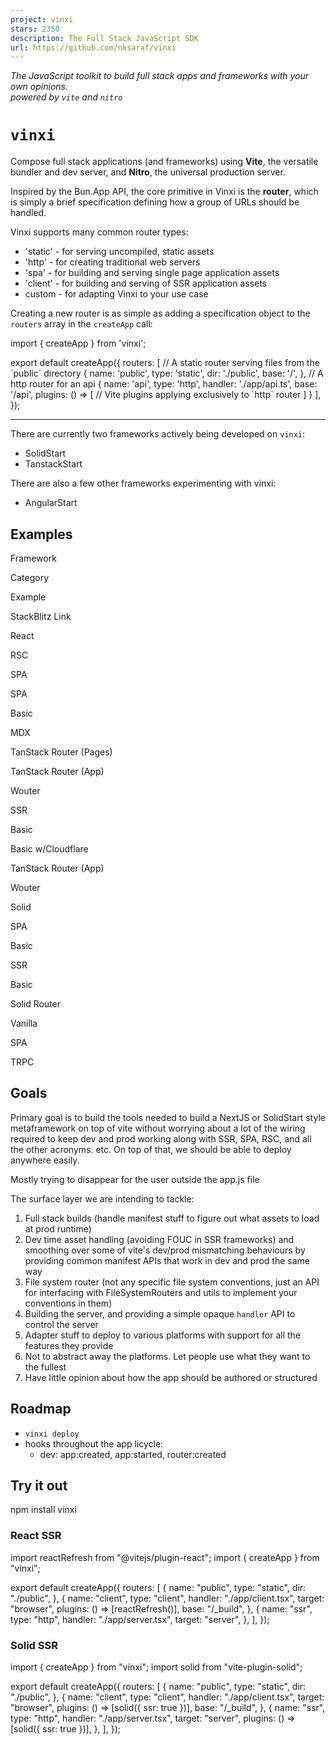 ```yaml
---
project: vinxi
stars: 2350
description: The Full Stack JavaScript SDK
url: https://github.com/nksaraf/vinxi
---
```


_The JavaScript toolkit to build full stack apps and frameworks with your own opinions.  
powered by `vite` and `nitro`_

`vinxi`
=======

Compose full stack applications (and frameworks) using **Vite**, the versatile bundler and dev server, and **Nitro**, the universal production server.

Inspired by the Bun.App API, the core primitive in Vinxi is the **router**, which is simply a brief specification defining how a group of URLs should be handled.

Vinxi supports many common router types:

-   'static' - for serving uncompiled, static assets
-   'http' - for creating traditional web servers
-   'spa' - for building and serving single page application assets
-   'client' - for building and serving of SSR application assets
-   custom - for adapting Vinxi to your use case

Creating a new router is as simple as adding a specification object to the `routers` array in the `createApp` call:

import { createApp } from 'vinxi';

export default createApp({
  routers: \[
    // A static router serving files from the \`public\` directory
    {
      name: 'public',
      type: 'static',
      dir: './public',
      base: '/',
    },
    // A http router for an api
    {
      name: 'api',
      type: 'http',
      handler: './app/api.ts',
      base: '/api',
      plugins: () \=> \[
        // Vite plugins applying exclusively to \`http\` router
      \]
    }
  \],
});

* * *

There are currently two frameworks actively being developed on `vinxi`:

-   SolidStart
-   TanstackStart

There are also a few other frameworks experimenting with vinxi:

-   AngularStart

Examples
--------

Framework

Category

Example

StackBlitz Link

React

RSC

SPA

SPA

Basic

MDX

TanStack Router (Pages)

TanStack Router (App)

Wouter

SSR

Basic

Basic w/Cloudflare

TanStack Router (App)

Wouter

Solid

SPA

Basic

SSR

Basic

Solid Router

Vanilla

SPA

TRPC

Goals
-----

Primary goal is to build the tools needed to build a NextJS or SolidStart style metaframework on top of vite without worrying about a lot of the wiring required to keep dev and prod working along with SSR, SPA, RSC, and all the other acronyms. etc. On top of that, we should be able to deploy anywhere easily.

Mostly trying to disappear for the user outside the app.js file

The surface layer we are intending to tackle:

1.  Full stack builds (handle manifest stuff to figure out what assets to load at prod runtime)
2.  Dev time asset handling (avoiding FOUC in SSR frameworks) and smoothing over some of vite's dev/prod mismatching behaviours by providing common manifest APIs that work in dev and prod the same way
3.  File system router (not any specific file system conventions, just an API for interfacing with FileSystemRouters and utils to implement your conventions in them)
4.  Building the server, and providing a simple opaque `handler` API to control the server
5.  Adapter stuff to deploy to various platforms with support for all the features they provide
6.  Not to abstract away the platforms. Let people use what they want to the fullest
7.  Have little opinion about how the app should be authored or structured

Roadmap
-------

-   `vinxi deploy`
-   hooks throughout the app licycle:
    -   dev: app:created, app:started, router:created

Try it out
----------

npm install vinxi

### React SSR

import reactRefresh from "@vitejs/plugin-react";
import { createApp } from "vinxi";

export default createApp({
	routers: \[
		{
			name: "public",
			type: "static",
			dir: "./public",
		},
		{
			name: "client",
			type: "client",
			handler: "./app/client.tsx",
			target: "browser",
			plugins: () \=> \[reactRefresh()\],
			base: "/\_build",
		},
		{
			name: "ssr",
			type: "http",
			handler: "./app/server.tsx",
			target: "server",
		},
	\],
});

### Solid SSR

import { createApp } from "vinxi";
import solid from "vite-plugin-solid";

export default createApp({
	routers: \[
		{
			name: "public",
			type: "static",
			dir: "./public",
		},
		{
			name: "client",
			type: "client",
			handler: "./app/client.tsx",
			target: "browser",
			plugins: () \=> \[solid({ ssr: true })\],
			base: "/\_build",
		},
		{
			name: "ssr",
			type: "http",
			handler: "./app/server.tsx",
			target: "server",
			plugins: () \=> \[solid({ ssr: true })\],
		},
	\],
});
